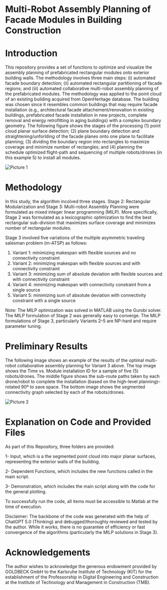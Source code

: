 # Multi-Robot Assembly Planning of Facade Modules in Building Construction

# Introduction

This repository provides a set of functions to optimize and visualize the assembly planning of prefabricated rectangular modules onto exterior building walls. The methodology involves three main steps: (i) automated facade boundary detection; (ii) automated rectangular partitioning of facade regions; and (iii) automated collaborative multi-robot assembly planning of the prefabricated modules. The methodology was applied to the point cloud of an existing building acquired from OpenHeritage database. The building was chosen since it resembles common buildings that may require facade installation (e.g., architectural facade attachement/renovation in existing buildings, prefabricated facade installation in new projects, complete removal and energy retrofitting in aging buildings) with a complex boundary geometry. The following figure shows the stages of the processing (1) point cloud planar surface detection; (2) plane boundary detection and straightening/unforlding of the facade planes onto one plane to facilitate planning; (3) dividing the boundary region into rectangles to maximize coverage and minimize number of rectangles; and (4) planning the schedule optimized flight-path and sequencing of multiple robots/drones (in this example 5) to install all modules.

![Picture 1](https://github.com/user-attachments/assets/32950321-b8ba-475d-a419-8504424d6fb7)


# Methodology

In this study, the algorithm incolved three stages. Stage 2: Rectangular Modularization and Stage 3: Multi-robot Assembly Planning were formulated as mixed integer linear programming (MILP). More specifically, Stage 2 was formulated as a lexicographic optimization to find the best rectangular sub-division that maximizes surface coverage and minimizes number of rectangular modules.

Stage 3 involved five variations of the multiple asymmetric traveling salesman problem (m-ATSP) as follows:
1. Variant 1: minimizing makespan with flexible sources and no connectivity constraint
2. Variant 2: minimizing makespan with flexible sources and with connectivity constraint
3. Variant 3: minimizing sum of absolute deviation with flexible sources and with connectivity constraint
4. Variant 4: minimizing makespan with connectivity constraint from a single source
5. Variant 5: minimizing sum of absolute deviation with connectivity constraint with a single source
   
Note: The MILP optimization was solved in MATLAB using the Gurobi solver. The MILP formulation of Stage 2 was generally easy to converge. The MILP formulations of Stage 3, particularly Variants 2–5 are NP-hard and require parameter tuning.


# Preliminary Results

The following image shows an example of the results of the optimal multi-robot collaborative assembly planning for Variant 3 above. The top image shows the Time vs. Module installation ID for a sample of five (5) robots/drones. The middle figure shows the sub-route paths taken by each drone/robot to complete the installation (based on the high-level planning)–rotated 90º to save space. The bottom image shows the segmented connectivity graph selected by each of the robots/drones.

![Picture 2](https://github.com/user-attachments/assets/a0b894a4-ef4f-409a-b08a-57ff6b627856)


# Explanation on Code and Provided Files

As part of this Repository, three folders are provided:

1- Input, which is a the segmented point cloud into major planar surfaces, representing the exterior walls of the building.

2- Dependent Functions, which includes the new functions called in the main script.

3- Demonstration, which includes the main script along with the code for the general plotting.

To successfully run the code, all items must be accessible to Matlab at the time of execution. 

Disclaimer: The backbone of the code was generated with the help of ChatGPT 5.0 (Thinking) and debugged/thoroughly reviewed and tested by the author. While it works, there is no guarantee of efficiency or fast convergence of the algorithms (particularly the MILP solutions in Stage 3).


# Acknowledgements
The author wishes to acknowledge the generous endowment provided by GOLDBECK GmbH to the Karlsruhe Institute of Technology (KIT) for the establishment of the Professorship in Digital Engineering and Construction at the Institute of Technology and Management in Construction (TMB).
